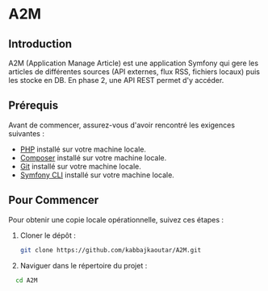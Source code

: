 # A2M

## Introduction
A2M (Application Manage Article) est une application Symfony qui gere les articles de différentes sources (API externes, flux RSS, fichiers locaux) puis les stocke en DB. En phase 2, une API REST permet d'y accéder.
## Prérequis
Avant de commencer, assurez-vous d'avoir rencontré les exigences suivantes :

- [PHP](https://www.php.net/) installé sur votre machine locale.
- [Composer](https://getcomposer.org/) installé sur votre machine locale.
- [Git](https://git-scm.com/) installé sur votre machine locale.
- [Symfony CLI](https://symfony.com/download) installé sur votre machine locale.

## Pour Commencer

Pour obtenir une copie locale opérationnelle, suivez ces étapes :

1. Cloner le dépôt :

   ```bash
   git clone https://github.com/kabbajkaoutar/A2M.git
   
2. Naviguer dans le répertoire du projet :

 ```bash
   cd A2M
